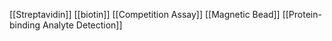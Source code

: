[[Streptavidin]]
[[biotin]]
[[Competition Assay]]
[[Magnetic Bead]]
[[Protein-binding Analyte Detection]]

